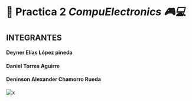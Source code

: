 # 🦾 Practica 2 _CompuElectronics 🎮💻_

 
## INTEGRANTES
#### Deyner Elías López pineda
#### Daniel Torres Aguirre
#### Deninson Alexander Chamorro Rueda
![x](https://www.google.com/url?sa=i&url=http%3A%2F%2Fcec.tecnologicoedupraxis.com%2Fcourses%2Fdiseno-grafico-publicitario-2%2F&psig=AOvVaw24KHShMTXbRZJeK2iY8LZS&ust=1605938189561000&source=images&cd=vfe&ved=0CAIQjRxqFwoTCMjz9I-4kO0CFQAAAAAdAAAAABAn)
